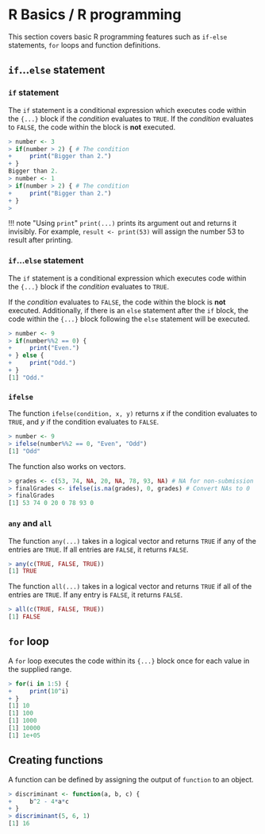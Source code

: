 # R Basics / R programming
This section covers basic R programming features such as `if-else` statements, `for` loops and function definitions.

## `if`...`else` statement

### `if` statement
The `if` statement is a conditional expression which executes code within the `{...}` block if the _condition_ evaluates to `TRUE`. If the _condition_ evaluates to `FALSE`, the code within the block is **not** executed.

```r
> number <- 3
> if(number > 2) { # The condition
+     print("Bigger than 2.")
+ }
Bigger than 2.
> number <- 1
> if(number > 2) { # The condition
+     print("Bigger than 2.")
+ }
>
```

!!! note "Using `print`"
    `print(...)` prints its argument out and returns it invisibly. For example, `result <- print(53)` will assign the number 53 to result after printing.

### `if`...`else` statement
The `if` statement is a conditional expression which executes code within the `{...}` block if the _condition_ evaluates to `TRUE`.

If the _condition_ evaluates to `FALSE`, the code within the block is **not** executed. Additionally, if there is an `else` statement after the `if` block, the code within the `{...}` block following the `else` statement will be executed.

```r
> number <- 9
> if(number%%2 == 0) {
+     print("Even.")
+ } else {
+     print("Odd.")
+ }
[1] "Odd."
```

### `ifelse`
The function `ifelse(condition, x, y)` returns _x_ if the condition evaluates to `TRUE`, and _y_ if the condition evaluates to `FALSE`.

```r
> number <- 9
> ifelse(number%%2 == 0, "Even", "Odd")
[1] "Odd"
```

The function also works on vectors.

```r
> grades <- c(53, 74, NA, 20, NA, 78, 93, NA) # NA for non-submission
> finalGrades <- ifelse(is.na(grades), 0, grades) # Convert NAs to 0
> finalGrades
[1] 53 74 0 20 0 78 93 0
```

### `any` and `all`
The function `any(...)` takes in a logical vector and returns `TRUE` if any of the entries are `TRUE`. If all entries are `FALSE`, it returns `FALSE`.

```r
> any(c(TRUE, FALSE, TRUE))
[1] TRUE
```

The function `all(...)` takes in a logical vector and returns `TRUE` if all of the entries are `TRUE`. If any entry is `FALSE`, it returns `FALSE`.

```r
> all(c(TRUE, FALSE, TRUE))
[1] FALSE
```

## `for` loop
A `for` loop executes the code within its `{...}` block once for each value in the supplied range.

```r
> for(i in 1:5) {
+     print(10^i)
+ }
[1] 10
[1] 100
[1] 1000
[1] 10000
[1] 1e+05
```

## Creating functions
A function can be defined by assigning the output of `function` to an object.

```r
> discriminant <- function(a, b, c) {
+     b^2 - 4*a*c
+ }
> discriminant(5, 6, 1)
[1] 16
```
